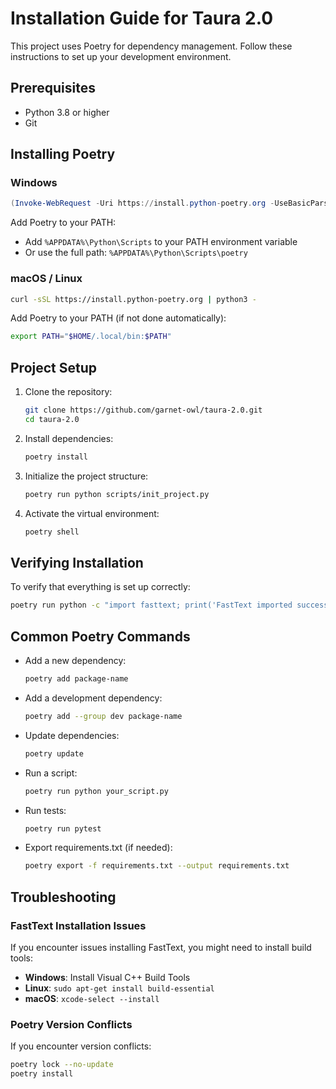 # Installation Guide for Taura 2.0

This project uses Poetry for dependency management. Follow these instructions to set up your development environment.

## Prerequisites

- Python 3.8 or higher
- Git

## Installing Poetry

### Windows

```powershell
(Invoke-WebRequest -Uri https://install.python-poetry.org -UseBasicParsing).Content | python -
```

Add Poetry to your PATH:
- Add `%APPDATA%\Python\Scripts` to your PATH environment variable
- Or use the full path: `%APPDATA%\Python\Scripts\poetry`

### macOS / Linux

```bash
curl -sSL https://install.python-poetry.org | python3 -
```

Add Poetry to your PATH (if not done automatically):
```bash
export PATH="$HOME/.local/bin:$PATH"
```

## Project Setup

1. Clone the repository:
   ```bash
   git clone https://github.com/garnet-owl/taura-2.0.git
   cd taura-2.0
   ```

2. Install dependencies:
   ```bash
   poetry install
   ```

3. Initialize the project structure:
   ```bash
   poetry run python scripts/init_project.py
   ```

4. Activate the virtual environment:
   ```bash
   poetry shell
   ```

## Verifying Installation

To verify that everything is set up correctly:

```bash
poetry run python -c "import fasttext; print('FastText imported successfully')"
```

## Common Poetry Commands

- Add a new dependency:
  ```bash
  poetry add package-name
  ```

- Add a development dependency:
  ```bash
  poetry add --group dev package-name
  ```

- Update dependencies:
  ```bash
  poetry update
  ```

- Run a script:
  ```bash
  poetry run python your_script.py
  ```

- Run tests:
  ```bash
  poetry run pytest
  ```

- Export requirements.txt (if needed):
  ```bash
  poetry export -f requirements.txt --output requirements.txt
  ```

## Troubleshooting

### FastText Installation Issues

If you encounter issues installing FastText, you might need to install build tools:

- **Windows**: Install Visual C++ Build Tools
- **Linux**: `sudo apt-get install build-essential`
- **macOS**: `xcode-select --install`

### Poetry Version Conflicts

If you encounter version conflicts:

```bash
poetry lock --no-update
poetry install
```
